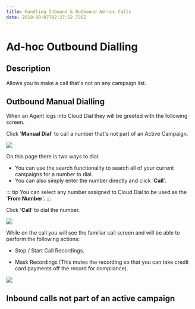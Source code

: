 ```yaml
---
title: Handling Inbound & Outbound Ad-hoc Calls
date: 2019-08-07T02:27:52.736Z
---
```


# Ad-hoc Outbound Dialling

## Description

Allows you to make a call that's not on any campaign list.

## Outbound Manual Dialling

When an Agent logs into Cloud Dial they will be greeted with the following screen.

Click '**Manual Dial**' to call a number that's not part of an Active Campaign.

<img style="width: auto; height: auto;" src="/images/manual_dialling_1.png">
 
On this page there is two ways to dial:

* You can use the search functionality to search all of your current campaigns for a number to dial.
* You can also simply enter the number directly and click '**Call**'.

::: tip
You can select any number assigned to Cloud Dial to be used as the '**From Number**'.
:::

Click '**Call**' to dial the number.

<img style="width: auto; height: auto;" src="/images/manual_dialling_2.png">

While on the call you will see the familiar call screen and will be able to perform the following actions:

* Stop / Start Call Recordings.

* Mask Recordings (This mutes the recording so that you can take credit card payments off the record for compliance).


<img style="width: auto; height: auto;" src="/images/manual_dialling_3.png">


## Inbound calls not part of an active campaign

